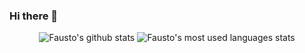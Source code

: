 ### Hi there 👋

<div align="center">

<img src="https://github-readme-stats.vercel.app/api?username=VictorGarGen&count_private=true&show_icons=true&theme=maroongold&include_all_commits=true" alt="Fausto's github stats" />

<img src="https://github-readme-stats.vercel.app/api/top-langs/?username=VictorGarGen&count_private=true&theme=maroongold&include_all_commits=true" alt="Fausto's most used languages stats" />

</div>

<!--
**VictorGarGen/VictorGarGen** is a ✨ _special_ ✨ repository because its `README.md` (this file) appears on your GitHub profile.

Here are some ideas to get you started:

- 🔭 I’m currently working on ...
- 🌱 I’m currently learning ...
- 👯 I’m looking to collaborate on ...
- 🤔 I’m looking for help with ...
- 💬 Ask me about ...
- 📫 How to reach me: ...
- 😄 Pronouns: ...
- ⚡ Fun fact: ...
-->
